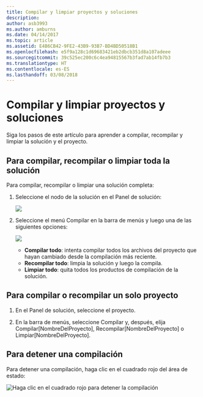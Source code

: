 ```yaml
---
title: Compilar y limpiar proyectos y soluciones
description: 
author: asb3993
ms.author: amburns
ms.date: 04/14/2017
ms.topic: article
ms.assetid: E4B6CB42-9FE2-43B9-93B7-BD4BD50518B1
ms.openlocfilehash: e5f9a128c1d69683421eb2dbcb351d8a107adeee
ms.sourcegitcommit: 39c525ec200c6c4ea94815567b3fad7ab14fb7b3
ms.translationtype: HT
ms.contentlocale: es-ES
ms.lasthandoff: 03/08/2018
---
```

# <a name="building-and-cleaning-projects-and-solutions"></a>Compilar y limpiar proyectos y soluciones

Siga los pasos de este artículo para aprender a compilar, recompilar y limpiar la solución y el proyecto.

## <a name="to-build-rebuild-or-clean-an-entire-solution"></a>Para compilar, recompilar o limpiar toda la solución

Para compilar, recompilar o limpiar una solución completa:

1. Seleccione el nodo de la solución en el Panel de solución:

    ![](media/compiling-and-building-image1.png)

2. Seleccione el menú Compilar en la barra de menús y luego una de las siguientes opciones:

    ![](media/compiling-and-building-image2.png)

    * **Compilar todo**: intenta compilar todos los archivos del proyecto que hayan cambiado desde la compilación más reciente.
    * **Recompilar todo**: limpia la solución y luego la compila.
    * **Limpiar todo**: quita todos los productos de compilación de la solución.



## <a name="to-build-or-rebuild-a-single-project"></a>Para compilar o recompilar un solo proyecto

1. En el Panel de solución, seleccione el proyecto.

2. En la barra de menús, seleccione Compilar y, después, elija Compilar[NombreDelProyecto], Recompilar[NombreDelProyecto] o Limpiar[NombreDelProyecto].


## <a name="to-stop-a-build"></a>Para detener una compilación

Para detener una compilación, haga clic en el cuadrado rojo del área de estado:

 ![Haga clic en el cuadrado rojo para detener la compilación](media/compiling-and-building-image3.png)